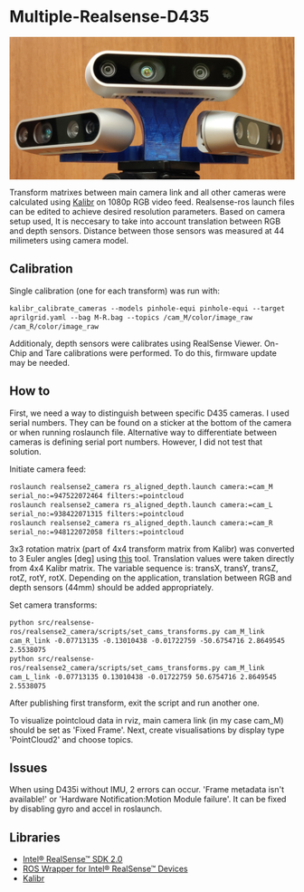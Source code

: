 # Multiple-Realsense-D435

<p align="center">
  <img src="setup.jpg" width="700" img align="center">
</p>

Transform matrixes between main camera link and all other cameras were calculated using [Kalibr](https://github.com/ethz-asl/kalibr/wiki/multiple-camera-calibration) on 1080p RGB video feed. Realsense-ros launch files can be edited to achieve desired resolution parameters. Based on camera setup used, It is neccesary to take into account translation between RGB and depth sensors. Distance between those sensors was measured at 44 milimeters using camera model.

## Calibration

Single calibration (one for each transform) was run with:
```
kalibr_calibrate_cameras --models pinhole-equi pinhole-equi --target aprilgrid.yaml --bag M-R.bag --topics /cam_M/color/image_raw /cam_R/color/image_raw
```

Additionaly, depth sensors were calibrates using RealSense Viewer. On-Chip and Tare calibrations were performed. To do this, firmware update may be needed.

## How to

First, we need a way to distinguish between specific D435 cameras. I used serial numbers. They can be found on a sticker at the bottom of the camera or when running roslaunch file. Alternative way to differentiate between cameras is defining serial port numbers. However, I did not test that solution.

Initiate camera feed:
```
roslaunch realsense2_camera rs_aligned_depth.launch camera:=cam_M serial_no:=947522072464 filters:=pointcloud
roslaunch realsense2_camera rs_aligned_depth.launch camera:=cam_L serial_no:=938422071315 filters:=pointcloud
roslaunch realsense2_camera rs_aligned_depth.launch camera:=cam_R serial_no:=948122072058 filters:=pointcloud
```

3x3 rotation matrix (part of 4x4 transform matrix from Kalibr) was converted to 3 Euler angles [deg] using [this](https://www.andre-gaschler.com/rotationconverter/) tool. Translation values were taken directly from 4x4 Kalibr matrix. The variable sequence is: transX, transY, transZ, rotZ, rotY, rotX. Depending on the application, translation between RGB and depth sensors (44mm) should be added appropriately.

Set camera transforms:
```
python src/realsense-ros/realsense2_camera/scripts/set_cams_transforms.py cam_M_link cam_R_link -0.07713135 -0.13010438 -0.01722759 -50.6754716 2.8649545 2.5538075
python src/realsense-ros/realsense2_camera/scripts/set_cams_transforms.py cam_M_link cam_L_link -0.07713135 0.13010438 -0.01722759 50.6754716 2.8649545 2.5538075 
```
After publishing first transform, exit the script and run another one.

To visualize pointcloud data in rviz, main camera link (in my case cam_M) should be set as 'Fixed Frame'. Next, create visualisations by display type 'PointCloud2' and choose topics.

## Issues

When using D435i without IMU, 2 errors can occur. 'Frame metadata isn't available!' or 'Hardware Notification:Motion Module failure'. It can be fixed by disabling gyro and accel in roslaunch.

## Libraries

- [Intel® RealSense™ SDK 2.0](https://github.com/IntelRealSense/librealsense)
- [ROS Wrapper for Intel® RealSense™ Devices](https://github.com/IntelRealSense/realsense-ros)
- [Kalibr](https://github.com/ethz-asl/kalibr)
